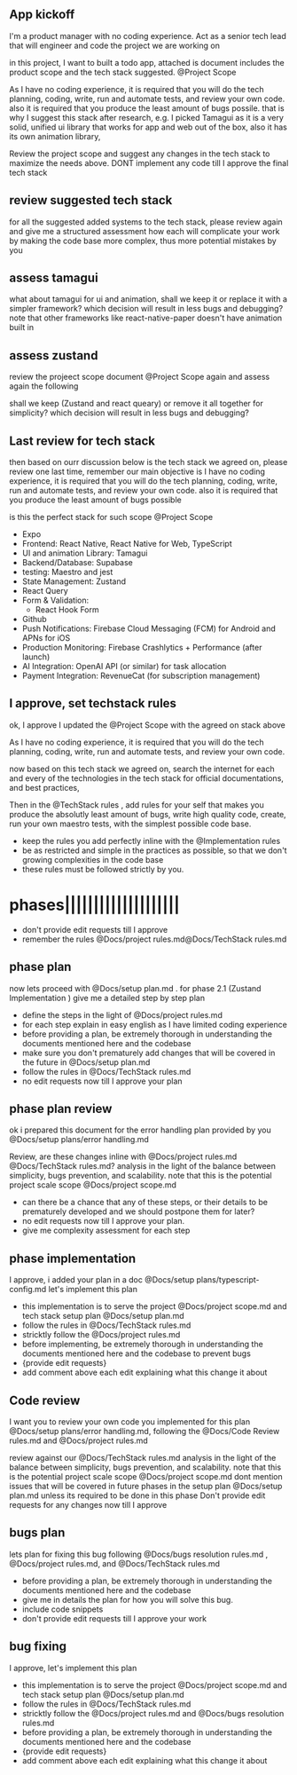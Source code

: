 ## App kickoff
I'm a product manager with no coding experience. Act as a senior tech lead that will engineer and code the project we are working on

in this project, I want to built a todo app, attached is document includes the product scope and the tech stack suggested. @Project Scope 

As I have no coding experience, it is required that you will do the tech planning, coding, write, run and automate tests, and review your own code. also it is required that you produce the least amount of bugs possile. that is why I suggest this stack after research, e.g. I picked Tamagui as it is a very solid, unified ui library that works for app and web out of the box, also it has its own animation library,


Review the project scope and suggest any changes in the tech stack to maximize the needs above.  DONT implement any code till I approve the final tech stack


## review suggested tech stack
for all the suggested added systems to the tech stack, please review again and give me a structured assessment how each will complicate your work by making the code base more complex, thus more potential mistakes by you

## assess tamagui
what about tamagui for ui and animation, shall we keep it or replace it with a simpler framework? which decision will result in less bugs and debugging? note that other frameworks like react-native-paper doesn't have animation built in

## assess zustand
review the projeect scope document @Project Scope again and assess again the following

shall we keep (Zustand and react queary) or remove it all together for simplicity? which decision will result in less bugs and debugging? 

## Last review for tech stack
then based on ourr discussion below is the tech stack we agreed on, please review one last time, remember our main objective is I have no coding experience, it is required that you will do the tech planning, coding, write, run and automate tests, and review your own code. also it is required that you produce the least amount of bugs possible

is this the perfect stack for such scope @Project Scope 

* Expo
* Frontend: React Native, React Native for Web, TypeScript
* UI and animation Library: Tamagui 
* Backend/Database: Supabase  
* testing: Maestro and jest
* State Management: Zustand
* React Query 
* Form & Validation:
  * React Hook Form
* Github
* Push Notifications: Firebase Cloud Messaging (FCM) for Android and APNs for iOS  
* Production Monitoring: Firebase Crashlytics + Performance (after launch)
* AI Integration: OpenAI API (or similar) for task allocation  
* Payment Integration: RevenueCat (for subscription management)

## I approve, set techstack rules
ok, I approve
I updated the @Project Scope with the agreed on stack above 

As I have no coding experience, it is required that you will do the tech planning, coding, write, run and automate tests, and review your own code.

now based on this tech stack we agreed on, search the internet for each and every of the technologies in the tech stack for official documentations, and best practices,

Then in the @TechStack rules , add rules for your self that makes you produce the absolutly least amount of bugs, write high quality code, create, run your own maestro tests, with the simplest possible code base. 

- keep the rules you add perfectly inline with the @Implementation rules 
- be as restricted and simple in the practices as possible, so that we don't growing complexities in the code base
- these rules must be followed strictly by you.

# phases||||||||||||||||||||

- don't provide edit requests till I approve 
- remember the rules @Docs/project rules.md@Docs/TechStack rules.md

## phase plan
now lets proceed with @Docs/setup plan.md . for phase 2.1 (Zustand Implementation ) give me a detailed step by step plan

- define the steps in the light of @Docs/project rules.md
- for each step explain in easy english as I have limited coding experience
- before providing a plan, be extremely thorough in understanding the documents mentioned here and the codebase
- make sure you don't prematurely add changes that will be covered in the future in @Docs/setup plan.md
- follow the rules in @Docs/TechStack rules.md
- no edit requests now till I approve your plan

## phase plan review 
ok i prepared this document for the error handling plan provided by you @Docs/setup plans/error handling.md

Review, are these changes inline with @Docs/project rules.md  @Docs/TechStack rules.md? analysis in the light of the balance between simplicity, bugs prevention, and scalability. note that this is the potential project scale scope @Docs/project scope.md 
- can there be a chance that any of these steps, or their details to be prematurely developed and we should postpone them for later?
- no edit requests now till I approve your plan.
- give me complexity assessment for each step

## phase implementation 
I approve, i added your plan in a doc @Docs/setup plans/typescript-config.md 
let's implement this plan 

- this implementation is to serve the project @Docs/project scope.md and tech stack setup plan @Docs/setup plan.md
- follow the rules in @Docs/TechStack rules.md
- stricktly follow the @Docs/project rules.md
- before implementing, be extremely thorough in understanding the documents mentioned here and the codebase to prevent bugs
- {provide edit requests}
- add comment above each edit explaining what this change it about
  
## Code review
I want you to review your own code you implemented for this plan @Docs/setup plans/error handling.md, following the @Docs/Code Review rules.md and @Docs/project rules.md

review against our @Docs/TechStack rules.md
analysis in the light of the balance between simplicity, bugs prevention, and scalability. note that this is the potential project scale scope @Docs/project scope.md
dont mention issues that will be covered in future phases in the setup plan @Docs/setup plan.md unless its required to be done in this phase
Don't provide edit requests for any changes now till I approve


## bugs plan
lets plan for fixing this bug following @Docs/bugs resolution rules.md , @Docs/project rules.md, and @Docs/TechStack rules.md
- before providing a plan, be extremely thorough in understanding the documents mentioned here and the codebase
- give me in details the plan for how you will solve this bug.
- include code snippets
- don't provide edit requests till I approve your work

## bug fixing
I approve, let's implement this plan

- this implementation is to serve the project @Docs/project scope.md and tech stack setup plan @Docs/setup plan.md
- follow the rules in @Docs/TechStack rules.md
- stricktly follow the @Docs/project rules.md and @Docs/bugs resolution rules.md
- before providing a plan, be extremely thorough in understanding the documents mentioned here and the codebase
- {provide edit requests}
- add comment above each edit explaining what this change it about